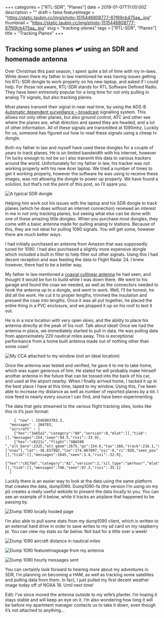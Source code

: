 +++
categories = ["RTL-SDR", "Planes"]
date = 2019-01-07T11:00:00Z
description = ""
draft = false
featureImage = "https://static.taubin.cc/img/photo-1515446808777-87f69cb475aa_.jpg"
thumbnail = "https://static.taubin.cc/img/photo-1515446808777-87f69cb475aa_.jpg"
slug = "tracking-planes"
tags = ["RTL-SDR", "Planes"]
title = "Tracking Planes"
+++


Tracking some planes 🛩️ using an SDR and homemade antenna
----------------------------------------------------------

Over Christmas this past season, I spent quite a bit of time with my in-laws. While down there my father in law mentioned he was having issues getting his RTL-SDR dongle to work properly on his new laptop, and asked if I could help. For those not aware, RTL-SDR stands for RTL Software Defined Radio. They have been extremely popular for a long time for not only pulling in analog TV signals, but also tracking planes.

Most planes transmit their signal in near real time, by using the ADS-B [Automatic dependent surveillance – broadcast](https://en.wikipedia.org/wiki/Automatic_dependent_surveillance_%E2%80%93_broadcast) signalling system. This allows not only other planes, but also ground control, ATC and other see where the planes are, what direction and speed they are headed, and a lot of other information. All of these signals are transmitted at 1090mhz. Luckily for us, someone has figured out how to read these signals using a cheap tv dongle.

Both my father in law and myself have used these dongles for a couple of years to track planes. He is on limited bandwidth with his internet, however I’m lucky enough to not be so I also transmit this data to various trackers around the world. Unfortunately for my father in law, his tracker was not working properly with his new Acer laptop. We tried a number of times to get it working properly, however the software he was using to receive these images, was not allowing the dongle to power up properly. We have found a solution, but that’s not the point of this post, so I’ll spare you.

![A typical SDR dongle](//static.taubin.cc/rtl-sdr.jpg)

Helping him work out his issues with the laptop and his SDR dongle to track planes (which he does without an internet connection) renewed an interest in me in not only tracking planes, but seeing what else can be done with one of these amazing little dongles. When you purchase most dongles, they come with a basic antenna made for pulling analog tv stations. Because of this, they are not ideal for pulling 1090 signals. You will get some, however there are much better ways.

I had initially purchased an antenna from Amazon that was supposedly tuned for 1090. I had also purchased a slightly more expensive dongle which included a built in filter to help filter out other signals. Using this I had decent reception and was feeding the data to Flight Radar 24. I knew however, there had to be a better way.

My father in law mentioned a [coaxial collinear antenna](https://www.balarad.net/) he had seen, and thought it would be fun to build while I was down there. We went to his garage and found the coax we needed, as well as the connectors needed to hook the antenna up to a dongle, and went to work. Well, I’ll be honest, he did all the work. He cut it to proper lengths, trimmed the insulation and pressed the coax into lengths. Once it was all put together, he placed the entire thing in a PVC enclosure, and we plopped it up on his roof to test it out.

He is in a nice location with very open skies, and the ability to place his antenna directly at the peak of his roof. Talk about ideal! Once we had the antenna in place, we immediately started to pull in data. He was pulling data from approximately 220 nautical miles away. This is exceptional performance from a home built antenna made out of nothing other than some coax!

![My CCA attached to my window (not an ideal location)](https://static.taubin.cc/cca.jpg)

Once the antenna was tested and verified, he gave it to me to take home, which was super generous of him. He stated he will probably make himself another antenna in the future that can be tossed into the back of his car, and used at the airport nearby. When I finally arrived home, I tacked it up in the best place I have at this time, taped to my window. Using this, I’ve been able to increase my distance as well as number of reported planes by a lot. I now feed to nearly every source I can find, and have been experimenting.

The data that gets streamed to the various flight tracking sites, looks like this in it’s json format:

        { "now" : 1546903703.3,
      "messages" : 266783,
      "aircraft" : [
        {"hex":"3a65a2","category":"A0","version":0,"mlat":[],"tisb":[],"messages":254,"seen":94.5,"rssi":-33.9},
        {"hex":"c8221c","flight":"GBA590  ","alt_baro":2325,"alt_geom":2675,"gs":154.6,"tas":166,"track":216.1,"roll":1.1,"baro_rate":-576,"squawk":"6412","category":"A1","nav_qnh":1019.0,"nav_altitude":1504,"nav_modes":["vnav"],"lat":-36.837982,"lon":174.867897,"nic":6,"rc":926,"seen_pos":1.4,"version":1,"nic_baro":1,"nac_p":7,"nac_v":0,"sil":3,"sil_type":"unknown","mlat":[],"tisb":[],"messages":1645,"seen":1.4,"rssi":-32.9},
        {"hex":"c817bd","category":"A1","version":2,"sil_type":"perhour","mlat":[],"tisb":[],"messages":746,"seen":97.3,"rssi":-35.1}
      ]

Luckily there is an easier way to look at the data using the same platform that creates the data, dump1090. Dump1090-fa (the version I’m using on my pi) creates a really useful website to present the data locally to you. You can see an example of it below, while it tracks an airplane that happened to be passing by.

![Dump 1090 locally hosted page](//static.taubin.cc/dump1090.png)

I’m also able to pull some stats from my dump1090 client, which is written to an external hard drive in order to save writes to my sd card on my raspberry pi. You can view my stats so far below. Not bad for a little over a week!

![Dump 1090 aircraft distance in nautical miles](//static.taubin.cc/distance.svg)

![Dump 1090 featureImageage from my antenna](//static.taubin.cc/featureImageage-nmi.svg)

![Dump 1090 hourly messages sent](//static.taubin.cc/messages-hourly.svg)

You can certainly look forward to hearing more about my adventures in SDR, I’m planning on becoming a HAM, as well as tracking some satellites and pulling data from them. In fact, I just pulled my first decent weather image today off of NOAA 18. Until next time!

Edit: I’ve since moved the antenna outside to my wife’s planter. I’m hoping it stays stable and will keep an eye on it. I’m also wondering how long it will be before my apartment manager contacts us to take it down, even though it’s not attached to anything…



